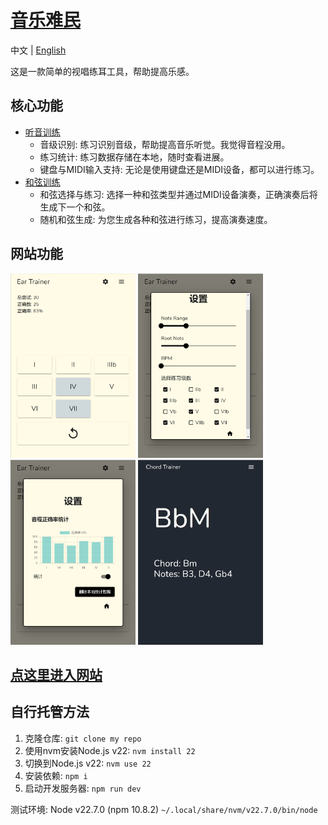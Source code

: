 # [音乐难民](https://musictrainer.barnman.cc)
中文 | [English](README_en.md)

这是一款简单的视唱练耳工具，帮助提高乐感。

## 核心功能
- [听音训练](https://musictrainer.barnman.cc/ear-trainer)
   - 音级识别: 练习识别音级，帮助提高音乐听觉。我觉得音程没用。
   - 练习统计: 练习数据存储在本地，随时查看进展。
   - 键盘与MIDI输入支持: 无论是使用键盘还是MIDI设备，都可以进行练习。
- [和弦训练](https://musictrainer.barnman.cc/chord-trainer)
   - 和弦选择与练习: 选择一种和弦类型并通过MIDI设备演奏，正确演奏后将生成下一个和弦。
   - 随机和弦生成: 为您生成各种和弦进行练习，提高演奏速度。
## 网站功能
<img src="pics/image.png" alt="alt text" width="200" style="height: auto;" />
<img src="pics/image1.png" alt="alt text" width="200" style="height: auto;" />
<img src="pics/image3.png" alt="alt text" width="200" style="height: auto;" />
<img src="pics/image2.png" alt="alt text" width="200" style="height: auto;" />

## [点这里进入网站](https://musictrainer.barnman.cc)

## 自行托管方法
1. 克隆仓库: `git clone my repo`
2. 使用nvm安装Node.js v22: `nvm install 22`
3. 切换到Node.js v22: `nvm use 22`
4. 安装依赖: `npm i`
5. 启动开发服务器: `npm run dev`

测试环境: Node v22.7.0 (npm 10.8.2) `~/.local/share/nvm/v22.7.0/bin/node`

